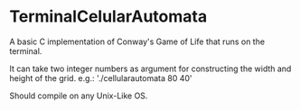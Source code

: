 # TerminalCelularAutomata
A basic C implementation of Conway's Game of Life that runs on the terminal.

It can take two integer numbers as argument for constructing the width and height of the grid.
e.g.: './cellularautomata 80 40'

Should compile on any Unix-Like OS.
